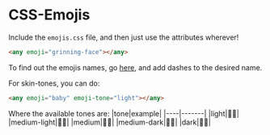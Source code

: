 # CSS-Emojis

Include the `emojis.css` file, and then just use the attributes wherever!

```html
<any emoji="grinning-face"></any>
```

To find out the emojis names, go [here](http://unicode.org/emoji/charts/full-emoji-list.html), and add dashes to the desired name.


For skin-tones, you can do:

```html
<any emoji="baby" emoji-tone="light"></any>
```

Where the available tones are:
|tone|example|
|----|-------|
|light|👶🏻|
|medium-light|👶🏼|
|medium|👶🏽|
|medium-dark|👶🏾|
|dark|👶🏿|
